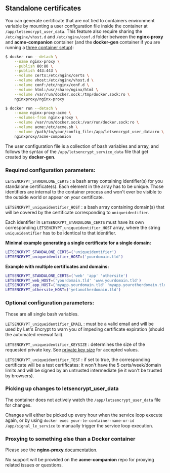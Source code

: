 ## Standalone certificates

You can generate certificate that are not tied to containers environment variable by mounting a user configuration file inside the container at `/app/letsencrypt_user_data`. This feature also require sharing the `/etc/nginx/vhost.d` and `/etc/nginx/conf.d` folder between the **nginx-proxy** and **acme-companion** container (and the **docker-gen** container if you are running a [three container setup](./Advanced-usage.md)):

```bash
$ docker run --detach \
    --name nginx-proxy \
    --publish 80:80 \
    --publish 443:443 \
    --volume certs:/etc/nginx/certs \
    --volume vhost:/etc/nginx/vhost.d \
    --volume conf:/etc/nginx/conf.d \
    --volume html:/usr/share/nginx/html \
    --volume /var/run/docker.sock:/tmp/docker.sock:ro \
    nginxproxy/nginx-proxy
```

```bash
$ docker run --detach \
    --name nginx-proxy-acme \
    --volumes-from nginx-proxy \
    --volume /var/run/docker.sock:/var/run/docker.sock:ro \
    --volume acme:/etc/acme.sh \
    --volume /path/to/your/config_file:/app/letsencrypt_user_data:ro \
    nginxproxy/acme-companion
```

The user configuration file is a collection of bash variables and array, and follows the syntax of the `/app/letsencrypt_service_data` file that get created by **docker-gen**.

### Required configuration parameters:

`LETSENCRYPT_STANDALONE_CERTS` : a bash array containing identifier(s) for you standalone certificate(s). Each element in the array has to be unique. Those identifiers are internal to the container process and won't ever be visible to the outside world or appear on your certificate.

`LETSENCRYPT_uniqueidentifier_HOST` : a bash array containing domain(s) that will be covered by the certificate corresponding to `uniqueidentifier`.

Each identifier in `LETSENCRYPT_STANDALONE_CERTS` must have its own corresponding `LETSENCRYPT_uniqueidentifier_HOST` array, where the string `uniqueidentifier` has to be identical to that identifier. 

**Minimal example generating a single certificate for a single domain:**

```bash
LETSENCRYPT_STANDALONE_CERTS=('uniqueidentifier')
LETSENCRYPT_uniqueidentifier_HOST=('yourdomain.tld')
```

**Example with multiple certificates and domains:**

```bash
LETSENCRYPT_STANDALONE_CERTS=('web' 'app' 'othersite')
LETSENCRYPT_web_HOST=('yourdomain.tld' 'www.yourdomain.tld')
LETSENCRYPT_app_HOST=('myapp.yourdomain.tld' 'myapp.yourotherdomain.tld' 'service.yourotherdomain.tld')
LETSENCRYPT_othersite_HOST=('yetanotherdomain.tld')
```

### Optional configuration parameters:

Those are all single bash variables.

`LETSENCRYPT_uniqueidentifier_EMAIL` : must be a valid email and will be used by Let's Encrypt to warn you of impeding certificate expiration (should the automated renewal fail).

`LETSENCRYPT_uniqueidentifier_KEYSIZE` : determines the size of the requested private key. See [private key size](./Let's-Encrypt-and-ACME.md#private-key-size) for accepted values.

`LETSENCRYPT_uniqueidentifier_TEST` : if set to true, the corresponding certificate will be a test certificates: it won't have the 5 certs/week/domain limits and will be signed by an untrusted intermediate (ie it won't be trusted by browsers).

### Picking up changes to letsencrypt_user_data

The container does not actively watch the `/app/letsencrypt_user_data` file for changes.

Changes will either be picked up every hour when the service loop execute again, or by using `docker exec your-le-container-name-or-id /app/signal_le_service` to manually trigger the service loop execution.

### Proxying to something else than a Docker container

Please see the [**nginx-proxy** documentation](https://github.com/nginx-proxy/nginx-proxy#proxy-wide).

No support will be provided on the **acme-companion** repo for proxying related issues or questions.
